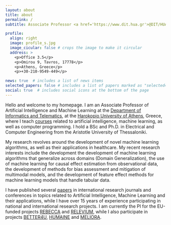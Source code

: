 ```yaml
---
layout: about
title: about
permalink: /
subtitle: Associate Professor <a href='https://www.dit.hua.gr'>@DIT/HUA</a>

profile:
  align: right
  image: profile_s.jpg
  image_cicular: false # crops the image to make it circular
  address: >
    <p>Office 3.5</p>
    <p>Omirou 9, Tavros, 17778</p>
    <p>Athens, Greece</p>
    <p>+30-210-9549-449</p>

news: true  # includes a list of news items
selected_papers: false # includes a list of papers marked as "selected={true}"
social: true  # includes social icons at the bottom of the page
---
```


Hello and welcome to my homepage. I am an Associate Professor of Artificial Intelligence and Machine Learning at the [Department of Informatics and Telematics](https://www.dit.hua.gr), at the [Harokopio University of Athens](https://www.hua.gr), Greece, where I teach [courses](/courses) related to artificial intelligence, machine learning, as well as computer programming. I hold a BSc and Ph.D. in Electrical and Computer Engineering from the Aristotle University of Thessaloniki. 

My research revolves around the development of novel machine learning algorithms, as well as their applications in healthcare. My recent research interests include the development the development of machine learning algorithms that generalize across domains (Domain Generalization), the use of machine learning for causal effect estimation from observational data, the development of methods for bias assessment and mitigation of multimodal models, and the development of feature effect methods for machine learning models that handle tabular data.

I have published several [papers](/publications) in international research journals and conferences in topics related to Artificial Intelligence, Machine Learning and their applications, while I have over 15 years of experience participating in national and international research projects. I am currently the PI for the EU-funded projects [REBECCA](https://rebeccaproject.eu/) and [RELEVIUM](https://www.releviumproject.eu/), while I also participate in projects [BETTER4U](https://better4u.eu/), [HUMAINE](https://humaine-horizon.eu/) and [MELIORA](https://melioraproject.eu/).


<!-- methods that can handle bias, are robust to distribution shifts and to label noise, can be  -->

<!-- improved machine learning algorithms that can handle bias -->

<!-- facilitate their adoption in performance-critical application areas, such as healthcare. Desirable attributes include the ,    make  on machine learning algorithms to address problems in heathcare.  -->
<!--  -->

<!-- His current research is focused on developing innovative machine learning algorithms to address problems in healthcare. He is also interested in developing machine learning algorithms that generalize well under data distribution shifts, on methods for ha bias in the data, as well as on  -->


<!-- improving the generalization and explainabi -->

<!-- He has published over 70 papers in international research journals and conferences in topics related to Artificial Intelligence, Machine Learning and their applications, as well as over 15 years of experience participating in international research projects. He is currently the PI of project REBECCA, aiming at the use of multiple sources of real-world data for improving research on the quality of life of breast cancer patients.  -->


<!-- His recent research interests include the development of methods for the automated measurement and modeling of human behavior with applications in health and energy efficiency, machine learning methods for training with few and/or noisy samples, as well as methods for continual learning in artificial intelligence applications.  -->

<!-- His current research is focused on addressing issues related to the generalization and explainabili the development of novel machine learning algorithms and their application in healthcare. I have published several papers in international scientific journals and conferences -->

<!-- These include algorithms that generalize well under distribution shifts, that are robust to the presence of label noise,  -->

<!-- My current research involves the development of novel machine learning algorithms that generalize well under distribution shifts, are able to continuously learn from non identically distributed data, and   -->

<!-- Write your biography here. Tell the world about yourself. Link to your favorite [subreddit](http://reddit.com). You can put a picture in, too. The code is already in, just name your picture `prof_pic.jpg` and put it in the `img/` folder. -->

<!-- Put your address / P.O. box / other info right below your picture. You can also disable any these elements by editing `profile` property of the YAML header of your `_pages/about.md`. Edit `_bibliography/papers.bib` and Jekyll will render your [publications page](/al-folio/publications/) automatically. -->

<!-- Link to your social media connections, too. This theme is set up to use [Font Awesome icons](http://fortawesome.github.io/Font-Awesome/) and [Academicons](https://jpswalsh.github.io/academicons/), like the ones below. Add your Facebook, Twitter, LinkedIn, Google Scholar, or just disable all of them. -->
